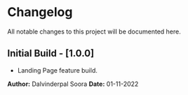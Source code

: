# Changelog

All notable changes to this project will be documented here.


## Initial Build - [1.0.0]

- Landing Page feature build.

**Author:** Dalvinderpal Soora
**Date:** 01-11-2022